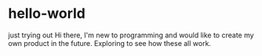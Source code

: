 # hello-world
just trying out
Hi there, I'm new to programming and would like to create my own product in the future.
Exploring to see how these all work. 
